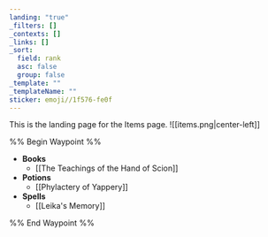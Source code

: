 ```yaml
---
landing: "true"
_filters: []
_contexts: []
_links: []
_sort:
  field: rank
  asc: false
  group: false
_template: ""
_templateName: ""
sticker: emoji//1f576-fe0f
---
```

This is the landing page for the Items page.
![[items.png|center-left]]

%% Begin Waypoint %%
- **Books**
	- [[The Teachings of the Hand of Scion]]
- **Potions**
	- [[Phylactery of Yappery]]
- **Spells**
	- [[Leika's Memory]]

%% End Waypoint %%